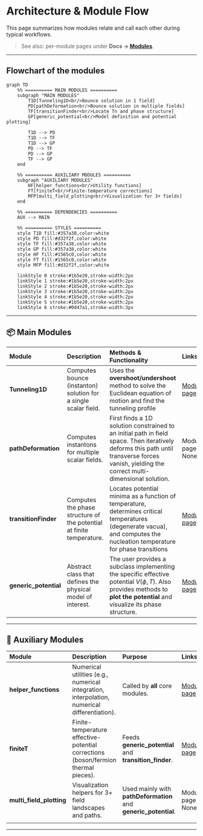 # Architecture & Module Flow
This page summarizes how modules relate and call each other during typical workflows.

> See also: per-module pages under **Docs → [Modules](modules)**.

---
## Flowchart of the modules

```mermaid
graph TD
    %% ========== MAIN MODULES ==========
    subgraph "MAIN MODULES"
        T1D[Tunneling1D<br/>Bounce solution in 1 field]
        PD[pathDeformation<br/>Bounce solution in multiple fields]
        TF[transitionFinder<br/>Locate Tn and phase structure]
        GP[generic_potential<br/>Model definition and potential plotting]
        
        T1D --> PD
        T1D --> TF
        T1D --> GP
        PD --> TF
        PD --> GP
        TF --> GP
    end

    %% ========== AUXILIARY MODULES ==========
    subgraph "AUXILIARY MODULES"
        HF[helper_functions<br/>Utility functions]
        FT[finiteT<br/>Finite-temperature corrections]
        MFP[multi_field_plotting<br/>Visualization for 3+ fields]
    end

    %% ========== DEPENDENCIES ==========
    AUX --> MAIN
    
    %% ========== STYLES ==========
    style T1D fill:#357a38,color:white
    style PD fill:#d32f2f,color:white
    style TF fill:#357a38,color:white
    style GP fill:#357a38,color:white
    style HF fill:#1565c0,color:white
    style FT fill:#1565c0,color:white
    style MFP fill:#d32f2f,color:white
    
    linkStyle 0 stroke:#1b5e20,stroke-width:2px
    linkStyle 1 stroke:#1b5e20,stroke-width:2px
    linkStyle 2 stroke:#1b5e20,stroke-width:2px
    linkStyle 3 stroke:#1b5e20,stroke-width:2px
    linkStyle 4 stroke:#1b5e20,stroke-width:2px
    linkStyle 5 stroke:#1b5e20,stroke-width:2px
    linkStyle 6 stroke:#0d47a1,stroke-width:3px
```
---

## 📦 Main Modules
| Module                 | Description                                   | Methods & Functionality                                                                            | Links                                                                                     |
| :--------------------- | :-------------------------------------------- | :---------------------------------------------------------------------------------------------------- | :---------------------------------------------------------------------------------------- |
| **Tunneling1D**        | Computes bounce (instanton) solution for a single scalar field. | Uses the **overshoot/undershoot** method to solve the Euclidean equation of motion and find the tunneling profile               | [Module page](modules/tunneling1D.md)                                                     |
| **pathDeformation**    | Computes instantons for multiple scalar fields.  | First finds a 1D solution constrained to an initial path in field space. Then iteratively deforms this path until transverse forces vanish, yielding the correct multi-dimensional solution.                    | Module page - None |
| **transitionFinder** | Computes the phase structure of the potential at finite temperature. |Locates potential minima as a function of temperature, determines critical temperatures (degenerate vacua), and computes the nucleation temperature for phase transitions | [Module page](modules/transitionFinder.md)                                               |
| **generic\_potential** | Abstract class that defines the physical model of interest.       | The user provides a subclass implementing the specific effective potential $V(\phi, T)$. Also provides methods to **plot the potential** and visualize its phase structure.   | [Module page](modules/generic_potential.md)                                               |


---
## 🔧 Auxiliary Modules
| Module                     | Description                                                                         | Purpose                                               | Links                                          |
| :------------------------- | :---------------------------------------------------------------------------------- | :--------------------------------------------------------------- | :--------------------------------------------- |
| **helper\_functions**      | Numerical utilities (e.g., numerical integration, interpolation, numerical differentiation). | Called by **all** core modules.                                  | [Module page](modules/helper_functions.md)     |
| **finiteT**                | Finite-temperature effective-potential corrections (boson/fermion thermal pieces).  | Feeds **generic\_potential** and **transition\_finder**.         | [Module page](modules/finiteT.md)              |
| **multi\_field\_plotting** | Visualization helpers for 3+ field landscapes and paths.                            | Used mainly with **pathDeformation** and **generic\_potential**. | Module page - None |
                               |
---
